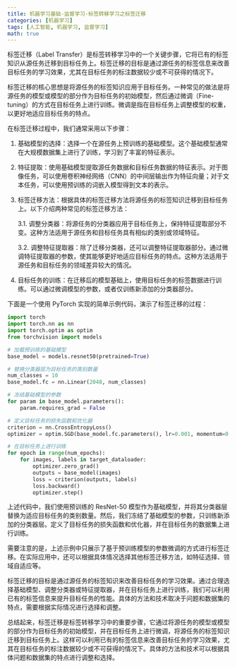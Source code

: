 ```yaml
---
title: 机器学习基础-监督学习-标签转移学习之标签迁移
categories: [机器学习]
tags: [人工智能, 机器学习, 监督学习]
math: true
---
```


标签迁移（Label Transfer）是标签转移学习中的一个关键步骤，它将已有的标签知识从源任务迁移到目标任务上。标签迁移的目标是通过源任务的标签信息来改善目标任务的学习效果，尤其在目标任务的标注数据较少或不可获得的情况下。

标签迁移的核心思想是将源任务的标签知识应用于目标任务。一种常见的做法是将源任务的模型或模型的部分作为目标任务的初始模型，然后通过微调（Fine-tuning）的方式在目标任务上进行训练。微调是指在目标任务上调整模型的权重，以更好地适应目标任务的特点。

在标签迁移过程中，我们通常采用以下步骤：

1. 基础模型的选择：选择一个在源任务上预训练的基础模型。这个基础模型通常在大规模数据集上进行了训练，学习到了丰富的特征表示。

2. 特征提取：使用基础模型提取源任务数据和目标任务数据的特征表示。对于图像任务，可以使用卷积神经网络（CNN）的中间层输出作为特征向量；对于文本任务，可以使用预训练的词嵌入模型得到文本的表示。

3. 标签迁移方法：根据具体的标签迁移方法将源任务的标签知识迁移到目标任务上。以下介绍两种常见的标签迁移方法：

   3.1. 调整分类器：将源任务的分类器应用于目标任务上，保持特征提取部分不变。这种方法适用于源任务和目标任务具有相似的类别或领域特征。

   3.2. 调整特征提取器：除了迁移分类器，还可以调整特征提取器部分。通过微调特征提取器的参数，使其能够更好地适应目标任务的特点。这种方法适用于源任务和目标任务的领域差异较大的情况。

4. 目标任务的训练：在迁移后的模型基础上，使用目标任务的标签数据进行训练。可以通过微调模型的参数，或者仅训练新添加的分类器部分。

下面是一个使用 PyTorch 实现的简单示例代码，演示了标签迁移的过程：

```python
import torch
import torch.nn as nn
import torch.optim as optim
from torchvision import models

# 加载预训练的基础模型
base_model = models.resnet50(pretrained=True)

# 替换分类器层为目标任务的类别数量
num_classes = 10
base_model.fc = nn.Linear(2048, num_classes)

# 冻结基础模型的参数
for param in base_model.parameters():
    param.requires_grad = False

# 定义目标任务的损失函数和优化器
criterion = nn.CrossEntropyLoss()
optimizer = optim.SGD(base_model.fc.parameters(), lr=0.001, momentum=0.9)

# 在目标任务上进行训练
for epoch in range(num_epochs):
    for images, labels in target_dataloader:
        optimizer.zero_grad()
        outputs = base_model(images)
        loss = criterion(outputs, labels)
        loss.backward()
        optimizer.step()
```

上述代码中，我们使用预训练的 ResNet-50 模型作为基础模型，并将其分类器层替换为适应目标任务的类别数量。然后，我们冻结了基础模型的参数，只训练新添加的分类器层。定义了目标任务的损失函数和优化器，并在目标任务的数据集上进行训练。

需要注意的是，上述示例中只展示了基于预训练模型的参数微调的方式进行标签迁移。在实际应用中，还可以根据具体情况选择其他标签迁移方法，如特征选择、领域自适应等。

标签迁移的目标是通过源任务的标签知识来改善目标任务的学习效果。通过合理选择基础模型、调整分类器或特征提取器，并在目标任务上进行训练，我们可以利用已有的标签信息来提升目标任务的性能。具体的方法和技术取决于问题和数据集的特点，需要根据实际情况进行选择和调整。

总结起来，标签迁移是标签转移学习中的重要步骤，它通过将源任务的模型或模型的部分作为目标任务的初始模型，并在目标任务上进行微调，将源任务的标签知识迁移到目标任务上。这样可以利用已有的标签信息来改善目标任务的学习效果，尤其在目标任务的标注数据较少或不可获得的情况下。具体的方法和技术可以根据具体问题和数据集的特点进行调整和选择。
